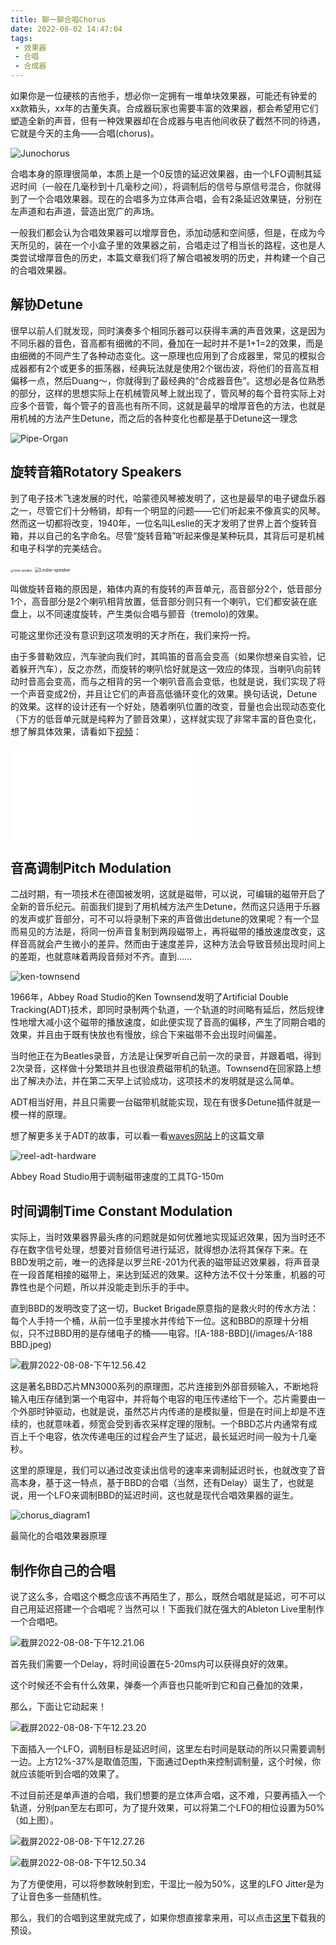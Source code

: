 ```yaml
---
title: 聊一聊合唱Chorus
date: 2022-08-02 14:47:04
tags:
 - 效果器
 - 合唱
 - 合成器
---
```


如果你是一位硬核的吉他手，想必你一定拥有一堆单块效果器，可能还有钟爱的xx款箱头，xx年的古董失真。合成器玩家也需要丰富的效果器，都会希望用它们塑造全新的声音，但有一种效果器却在合成器与电吉他间收获了截然不同的待遇，它就是今天的主角——合唱(chorus)。

![Junochorus](/images/Junochorus.jpg)

<!--more-->

合唱本身的原理很简单，本质上是一个0反馈的延迟效果器，由一个LFO调制其延迟时间（一般在几毫秒到十几毫秒之间），将调制后的信号与原信号混合，你就得到了一个合唱效果器。现在的合唱多为立体声合唱，会有2条延迟效果链，分别在左声道和右声道，营造出宽广的声场。

一般我们都会认为合唱效果器可以增厚音色，添加动感和空间感，但是，在成为今天所见的，装在一个小盒子里的效果器之前，合唱走过了相当长的路程，这也是人类尝试增厚音色的历史，本篇文章我们将了解合唱被发明的历史，并构建一个自己的合唱效果器。

## 解协Detune

很早以前人们就发现，同时演奏多个相同乐器可以获得丰满的声音效果，这是因为不同乐器的音色，音高都有细微的不同，叠加在一起时并不是1+1=2的效果，而是由细微的不同产生了各种动态变化。这一原理也应用到了合成器里，常见的模拟合成器都有2个或更多的振荡器，经典玩法就是使用2个锯齿波，将他们的音高互相偏移一点，然后Duang～，你就得到了最经典的“合成器音色”。这想必是各位熟悉的部分，这样的思想实际上在机械管风琴上就出现了，管风琴的每个音符实际上对应多个音管，每个管子的音高也有所不同，这就是最早的增厚音色的方法，也就是用机械的方法产生Detune，而之后的各种变化也都是基于Detune这一理念

![Pipe-Organ](/images/Pipe-Organ.jpeg)

## 旋转音箱Rotatory Speakers

到了电子技术飞速发展的时代，哈蒙德风琴被发明了，这也是最早的电子键盘乐器之一，尽管它们十分畅销，却有一个明显的问题——它们听起来不像真实的风琴。然而这一切都将改变，1940年，一位名叫Leslie的天才发明了世界上首个旋转音箱，并以自己的名字命名。尽管“旋转音箱”听起来像是某种玩具，其背后可是机械和电子科学的完美结合。

<img src="/images/leslie-speaker.jpeg" alt="leslie speaker" style="zoom: 33%;" />

<img src="/images/Leslie-speaker2.jpg" alt="Leslie-speaker" style="zoom: 50%;" />

叫做旋转音箱的原因是，箱体内真的有旋转的声音单元，高音部分2个，低音部分1个，高音部分是2个喇叭相背放置，低音部分则只有一个喇叭，它们都安装在底盘上，以不同速度旋转，产生类似合唱与颤音（tremolo)的效果。

可能这里你还没有意识到这项发明的天才所在，我们来捋一捋。

由于多普勒效应，汽车驶向我们时，其鸣笛的音高会变高（如果你想亲自实验，记着躲开汽车），反之亦然，而旋转的喇叭恰好就是这一效应的体现，当喇叭向前转动时音高会变高，而与之相背的另一个喇叭音高会变低，也就是说，我们实现了将一个声音变成2份，并且让它们的声音高低循环变化的效果。换句话说，Detune的效果。这样的设计还有一个好处，随着喇叭位置的改变，音量也会出现动态变化（下方的低音单元就是纯粹为了颤音效果），这样就实现了非常丰富的音色变化，想了解具体效果，请看如下[视频](https://www.bilibili.com/video/BV1zi4y1P7y1)：

<div><iframe src="//player.bilibili.com/player.html?aid=544816809&bvid=BV1zi4y1P7y1&cid=315655536&page=1" scrolling="no" border="0" frameborder="no" framespacing="0" allowfullscreen="true"> </iframe></div>

## 音高调制Pitch Modulation

二战时期，有一项技术在德国被发明，这就是磁带，可以说，可编辑的磁带开启了全新的音乐纪元。前面我们提到了用机械方法产生Detune，然而这只适用于乐器的发声或扩音部分，可不可以将录制下来的声音做出detune的效果呢？有一个显而易见的方法是，将同一份声音复制到两段磁带上，再将磁带的播放速度改变，这样音高就会产生微小的差异。然而由于速度差异，这种方法会导致音频出现时间上的差距，也就意味着两段音频对不齐。直到......

![ken-townsend](/images/ken-townsend.jpg)

1966年，Abbey Road Studio的Ken Townsend发明了Artificial Double Tracking(ADT)技术，即同时录制两个轨道，一个轨道的时间略有延后，然后规律性地增大减小这个磁带的播放速度，如此便实现了音高的偏移，产生了同期合唱的效果，并且由于既有快放也有慢放，综合下来磁带不会出现时间偏差。

当时他正在为Beatles录音，方法是让保罗听自己前一次的录音，并跟着唱，得到2次录音，这样做十分繁琐并且也很浪费磁带机的轨道。Townsend在回家路上想出了解决办法，并在第二天早上试验成功，这项技术的发明就是这么简单。

ADT相当好用，并且只需要一台磁带机就能实现，现在有很多Detune插件就是一模一样的原理。

想了解更多关于ADT的故事，可以看一看[waves网站](https://www.waves.com/behind-abbey-road-adt-effect)上的这篇文章

![reel-adt-hardware](/images/reel-adt-hardware.jpg)

Abbey Road Studio用于调制磁带速度的工具TG-150m

## 时间调制Time Constant Modulation

实际上，当时效果器界最头疼的问题就是如何优雅地实现延迟效果，因为当时还不存在数字信号处理，想要对音频信号进行延迟，就得想办法将其保存下来。在BBD发明之前，唯一的选择是以罗兰RE-201为代表的磁带延迟效果器，将声音录在一段首尾相接的磁带上，来达到延迟的效果。这种方法不仅十分笨重，机器的可靠性也是个问题，所以并没能走到乐手的手中。

直到BBD的发明改变了这一切，Bucket Brigade原意指的是救火时的传水方法：每个人手持一个桶，从前一位手里接水并传给下一位。这和BBD的原理十分相似，只不过BBD用的是存储电子的桶——电容。![A-188-BBD](/images/A-188 BBD.jpeg)



![截屏2022-08-08-下午12.56.42](/images/bbd-dia.png)

这是著名BBD芯片MN3000系列的原理图，芯片连接到外部音频输入，不断地将输入电压存储到第一个电容中，并将每个电容的电压传递给下一个。芯片需要由一个外部时钟驱动，也就是说，虽然芯片内传递的是模拟量，但是在时间上却是不连续的，也就意味着，频宽会受到香农采样定理的限制。一个BBD芯片内通常有成百上千个电容，依次传递电压的过程会产生了延迟，最长延迟时间一般为十几毫秒。

这里的原理是，我们可以通过改变读出信号的速率来调制延迟时长，也就改变了音高本身，基于这一特点，基于BBD的合唱（当然，还有Delay）诞生了，也就是说，用一个LFO来调制BBD的延迟时间，这也就是现代合唱效果器的诞生。

![chorus_diagram1](/images/chorus_diagram1.png)

最简化的合唱效果器原理

## **制作你自己的合唱**

说了这么多，合唱这个概念应该不再陌生了，那么，既然合唱就是延迟，可不可以自己用延迟搭建一个合唱呢？当然可以！下面我们就在强大的Ableton Live里制作一个合唱吧。

![截屏2022-08-08-下午12.21.06](/images/abchorus1.png)

首先我们需要一个Delay，将时间设置在5-20ms内可以获得良好的效果。

这个时候还不会有什么效果，弹奏一个声音也只能听到它和自己叠加的效果，

那么，下面让它动起来！

![截屏2022-08-08-下午12.23.20](/images/abchorus2.png)

下面插入一个LFO，调制目标是延迟时间，这里左右时间是联动的所以只需要调制一边。上方12%-37%是取值范围，下面通过Depth来控制调制量，这个时候，你就应该能听到合唱的效果了。

不过目前还是单声道的合唱，我们想要的是立体声合唱，这不难，只要再插入一个轨道，分别pan至左右即可，为了提升效果，可以将第二个LFO的相位设置为50%（如上图）。

![截屏2022-08-08-下午12.27.26](/images/abchorus3.png)

![截屏2022-08-08-下午12.50.34](/images/abchorus4.png)

为了方便使用，可以将参数映射到宏，干湿比一般为50%，这里的LFO Jitter是为了让音色多一些随机性。

那么，我们的合唱到这里就完成了，如果你想直接拿来用，可以点击[这里](https://2osc-files.oss-cn-shanghai.aliyuncs.com/shared/Stereo%20Chorus.adg)下载我的预设。

